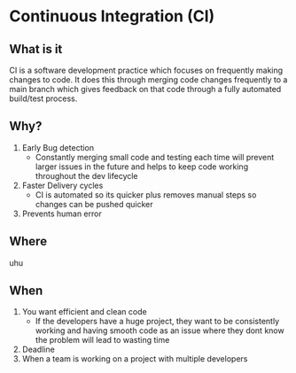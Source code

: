 # Continuous Integration (CI)

## What is it
CI is a software development practice which focuses on frequently making changes to code. It does this through merging code changes frequently to a main branch which gives feedback on that code through a fully automated build/test process.

## Why?
1. Early Bug detection
   - Constantly merging small code and testing each time will prevent larger issues in the future and helps to keep code working throughout the dev lifecycle
2. Faster Delivery cycles
   - CI is automated so its quicker plus removes manual steps so changes can be pushed quicker
3. Prevents human error

## Where 

uhu
## When
1. You want efficient and clean code
   - If the developers have a huge project, they want to be consistently working and having smooth code as an issue where they dont know the problem will lead to wasting time
2. Deadline
3. When a team is working on a project with multiple developers
